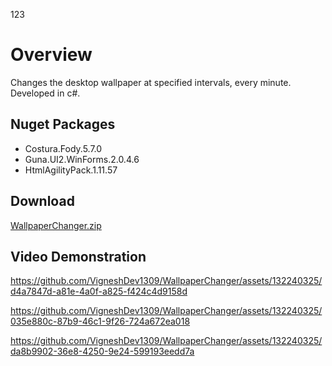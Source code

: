 123



# Overview
Changes the desktop wallpaper at specified intervals, every minute. Developed in c#.

## Nuget Packages
* Costura.Fody.5.7.0
* Guna.UI2.WinForms.2.0.4.6
* HtmlAgilityPack.1.11.57

## Download
[WallpaperChanger.zip](https://github.com/VigneshDev1309/WallpaperChanger/releases/tag/Release)

## Video Demonstration
https://github.com/VigneshDev1309/WallpaperChanger/assets/132240325/d4a7847d-a81e-4a0f-a825-f424c4d9158d

https://github.com/VigneshDev1309/WallpaperChanger/assets/132240325/035e880c-87b9-46c1-9f26-724a672ea018

https://github.com/VigneshDev1309/WallpaperChanger/assets/132240325/da8b9902-36e8-4250-9e24-599193eedd7a

